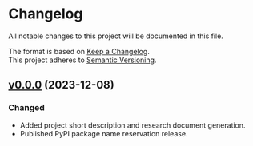 # Changelog

All notable changes to this project will be documented in this file.

The format is based on [Keep a Changelog](http://keepachangelog.com/en/1.0.0/).<br/>
This project adheres to [Semantic Versioning](http://semver.org/spec/v2.0.0.html).

<!-- insertion marker -->

## [v0.0.0](https://github.com/bswck/cliffold/tree/v0.0.0) (2023-12-08)


### Changed

- Added project short description and research document generation.
- Published PyPI package name reservation release.

